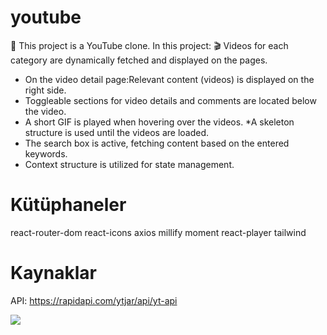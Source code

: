 # youtube
🚀 This project is a YouTube clone. 
 In this project:
🎬 Videos for each category are dynamically fetched and displayed on the pages.
* On the video detail page:Relevant content (videos) is displayed on the right side.
* Toggleable sections for video details and comments are located below the video.
* A short GIF is played when hovering over the videos.
*A skeleton structure is used until the videos are loaded.
* The search box is active, fetching content based on the entered keywords.
* Context structure is utilized for state management.


# Kütüphaneler
react-router-dom
react-icons
axios
millify
moment
react-player
tailwind 

# Kaynaklar
API: https://rapidapi.com/ytjar/api/yt-api

<img src="/public/youtube.gif"   />

